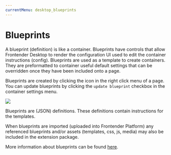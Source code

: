```yaml
---
currentMenu: desktop_blueprints
---
```


# Blueprints

A blueprint (definition) is like a container. Blueprints have controls that allow Frontender Desktop to render the configuration UI used to edit the container instructions (config). Blueprints are used as a template to create containers. They are preformatted to container useful default settings that can be overridden once they have been included onto a page.

Blueprints are created by clicking the <i class="fa fa-files-o"></i> icon in the right click menu of a page.  
You can update blueprints by clicking the `update blueprint` checkbox in the container settings menu.

![](https://getfrontender.com/assets/images/product-shots/F-ProjectSettings.png)

<!-- @TODO Jeroen: is the following text still needed? -->

Blueprints are (JSON) definitions. These definitions contain instructions for the templates.

When blueprints are imported (uploaded into Frontender Platform) any referenced blueprints and/or assets (templates, css, js, media) may also be included in the extension package.

More information about blueprints can be found [here](/blueprints.html).
